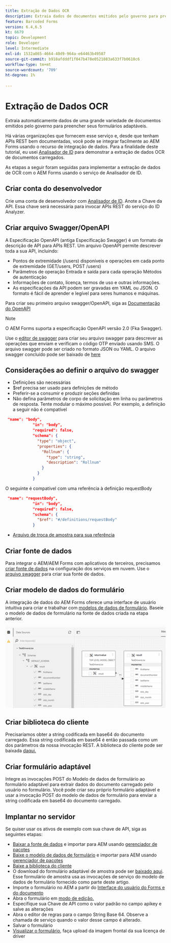 ```yaml
---
title: Extração de Dados OCR
description: Extraia dados de documentos emitidos pelo governo para preencher formulários.
feature: Barcoded Forms
version: 6.4,6.5
kt: 6679
topic: Development
role: Developer
level: Intermediate
exl-id: 1532a865-4664-40d9-964a-e64463b49587
source-git-commit: b918afdddf1f047b478e0521883a633f7b0610c6
workflow-type: tm+mt
source-wordcount: '709'
ht-degree: 1%

---
```


# Extração de Dados OCR

Extraia automaticamente dados de uma grande variedade de documentos emitidos pelo governo para preencher seus formulários adaptáveis.

Há várias organizações que fornecem esse serviço e, desde que tenham APIs REST bem documentadas, você pode se integrar facilmente ao AEM Forms usando o recurso de integração de dados. Para a finalidade deste tutorial, eu usei [Analisador de ID](https://www.idanalyzer.com/) para demonstrar a extração de dados OCR de documentos carregados.

As etapas a seguir foram seguidas para implementar a extração de dados de OCR com o AEM Forms usando o serviço de Analisador de ID.

## Criar conta do desenvolvedor

Crie uma conta de desenvolvedor com [Analisador de ID](https://portal.idanalyzer.com/signin.html). Anote a Chave da API. Essa chave será necessária para invocar APIs REST do serviço do ID Analyzer.

## Criar arquivo Swagger/OpenAPI

A Especificação OpenAPI (antiga Especificação Swagger) é um formato de descrição de API para APIs REST. Um arquivo OpenAPI permite descrever toda a sua API, incluindo:

* Pontos de extremidade (/users) disponíveis e operações em cada ponto de extremidade (GET/users, POST /users)
* Parâmetros de operação Entrada e saída para cada operação Métodos de autenticação
* Informações de contato, licença, termos de uso e outras informações.
* As especificações da API podem ser gravadas em YAML ou JSON. O formato é fácil de aprender e legível para seres humanos e máquinas.

Para criar seu primeiro arquivo swagger/OpenAPI, siga as [Documentação do OpenAPI](https://swagger.io/docs/specification/2-0/basic-structure/)

>[!NOTE]
> O AEM Forms suporta a especificação OpenAPI versão 2.0 (Fka Swagger).

Use o [editor de swagger](https://editor.swagger.io/) para criar seu arquivo swagger para descrever as operações que enviam e verificam o código OTP enviado usando SMS. O arquivo swagger pode ser criado no formato JSON ou YAML. O arquivo swagger concluído pode ser baixado de [here](assets/drivers-license-swagger.zip)

## Considerações ao definir o arquivo do swagger

* Definições são necessárias
* $ref precisa ser usado para definições de método
* Preferir-se a consumir e produzir seções definidas
* Não defina parâmetros de corpo de solicitação em linha ou parâmetros de resposta. Tente modular o máximo possível. Por exemplo, a definição a seguir não é compatível

```json
 "name": "body",
            "in": "body",
            "required": false,
            "schema": {
              "type": "object",
              "properties": {
                "Rollnum": {
                  "type": "string",
                  "description": "Rollnum"
                }
              }
            }
```

O seguinte é compatível com uma referência à definição requestBody

```json
 "name": "requestBody",
            "in": "body",
            "required": false,
            "schema": {
              "$ref": "#/definitions/requestBody"
            }
```

* [Arquivo de troca de amostra para sua referência](assets/sample-swagger.json)

## Criar fonte de dados

Para integrar o AEM/AEM Forms com aplicativos de terceiros, precisamos [criar fonte de dados](https://experienceleague.adobe.com/docs/experience-manager-learn/forms/ic-web-channel-tutorial/parttwo.html) na configuração dos serviços em nuvem. Use o [arquivo swagger](assets/drivers-license-swagger.zip) para criar sua fonte de dados.

## Criar modelo de dados do formulário

A integração de dados do AEM Forms oferece uma interface de usuário intuitiva para criar e trabalhar com [modelos de dados de formulário](https://experienceleague.adobe.com/docs/experience-manager-65/forms/form-data-model/create-form-data-models.html). Baseie o modelo de dados de formulário na fonte de dados criada na etapa anterior.

![fdm](assets/test-dl-fdm.PNG)

## Criar biblioteca do cliente

Precisaríamos obter a string codificada em base64 do documento carregado. Essa string codificada em base64 é então passada como um dos parâmetros da nossa invocação REST.
A biblioteca do cliente pode ser baixada [daqui.](assets/drivers-license-client-lib.zip)

## Criar formulário adaptável

Integre as invocações POST do Modelo de dados de formulário ao formulário adaptável para extrair dados do documento carregado pelo usuário no formulário. Você pode criar seu próprio formulário adaptável e usar a invocação POST do modelo de dados de formulário para enviar a string codificada em base64 do documento carregado.

## Implantar no servidor

Se quiser usar os ativos de exemplo com sua chave de API, siga as seguintes etapas:

* [Baixar a fonte de dados](assets/drivers-license-source.zip) e importar para AEM usando [gerenciador de pacotes](http://localhost:4502/crx/packmgr/index.jsp)
* [Baixe o modelo de dados de formulário](assets/drivers-license-fdm.zip) e importar para AEM usando [gerenciador de pacotes](http://localhost:4502/crx/packmgr/index.jsp)
* [Baixe a biblioteca do cliente](assets/drivers-license-client-lib.zip)
* O download do formulário adaptável de amostra pode ser [baixado aqui](assets/adaptive-form-dl.zip). Esse formulário de amostra usa as invocações de serviço do modelo de dados de formulário fornecido como parte deste artigo.
* Importe o formulário no AEM a partir do [Interface do usuário do Forms e do documento](http://localhost:4502/aem/forms.html/content/dam/formsanddocuments)
* Abra o formulário em [modo de edição.](http://localhost:4502/editor.html/content/forms/af/driverslicenseandpassport.html)
* Especifique sua Chave de API como o valor padrão no campo apikey e salve as alterações
* Abra o editor de regras para o campo String Base 64. Observe a chamada de serviço quando o valor desse campo é alterado.
* Salvar o formulário
* [Visualizar o formulário](http://localhost:4502/content/dam/formsanddocuments/driverslicenseandpassport/jcr:content?wcmmode=disabled), faça upload da imagem frontal da sua licença de driver
